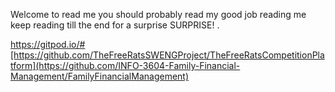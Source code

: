 Welcome to read me
you should probably read my
good job reading me
keep reading till the end for a surprise
SURPRISE!
.

https://gitpod.io/#[https://github.com/TheFreeRatsSWENGProject/TheFreeRatsCompetitionPlatform](https://github.com/INFO-3604-Family-Financial-Management/FamilyFinancialManagement)
